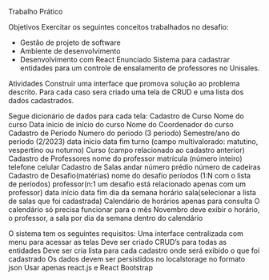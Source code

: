 Trabalho Prático

Objetivos
Exercitar os seguintes conceitos trabalhados no desafio:
   - Gestão de projeto de software
   - Ambiente de desenvolvimento
   - Desenvolvimento com React
Enunciado
Sistema para cadastrar entidades para um controle de ensalamento de professores no Unisales.

Atividades
Construir uma interface que promova solução ao problema descrito.
Para cada caso sera criado uma tela de CRUD e uma lista dos dados cadastrados.

Segue dicionário de dados para cada tela:
    Cadastro de Curso
        Nome do curso
        Data inicio de início do curso
        Nome do Coordenador do curso
    Cadastro de Período
        Numero do periodo (3 periodo)
        Semestre/ano do periodo (2/2023)
        data inicio
        data fim
        turno (campo multivalorado: matutino, vespertino ou noturno)
        Curso (campo relacionado ao cadastro anterior)
    Cadastro de Professores
        nome do professor 
        matrícula (número inteiro)
        telefone celular
    Cadastro de Salas
        andar
        número
        prédio
        número de cadeiras
    Cadastro de Desafio(matérias)
        nome do desafio
        períodos (1:N com o lista de períodos)
        professor(n:1 um desafio está relacionado apenas com um professor)
        data início
        data fim
        dia da semana
        horário
        sala(selecionar a lista de salas que foi cadastrada)
    Calendário de horários
        apenas para consulta 
        O calendário só precisa funcionar para o mês Novembro
        deve exibir o horário, o professor, a sala por dia da semana dentro do calendário

O sistema tem os seguintes requisitos:
    Uma interface centralizada com menu para acessar as telas
    Deve ser criado CRUD’s para todas as entidades
    Deve ser cria lista para cada cadastro onde será exibido o que foi cadastrado
    Os dados devem ser persistidos no localstorage no formato json
    Usar apenas react.js e React Bootstrap
